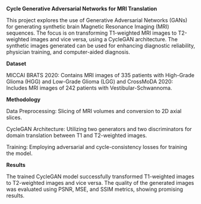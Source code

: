 ****Cycle Generative Adversarial Networks for MRI Translation****

This project explores the use of Generative Adversarial Networks (GANs) for generating synthetic brain Magnetic Resonance Imaging (MRI) sequences. The focus is on transforming T1-weighted MRI images to T2-weighted images and vice versa, using a CycleGAN architecture. The synthetic images generated can be used for enhancing diagnostic reliability, physician training, and computer-aided diagnosis.

**Dataset**

MICCAI BRATS 2020: Contains MRI images of 335 patients with High-Grade Glioma (HGG) and Low-Grade Glioma (LGG) and CrossMoDA 2020: Includes MRI images of 242 patients with Vestibular-Schwannoma.

**Methodology**

Data Preprocessing: Slicing of MRI volumes and conversion to 2D axial slices.

CycleGAN Architecture: Utilizing two generators and two discriminators for domain translation between T1 and T2-weighted images.

Training: Employing adversarial and cycle-consistency losses for training the model.

**Results**

The trained CycleGAN model successfully transformed T1-weighted images to T2-weighted images and vice versa. The quality of the generated images was evaluated using PSNR, MSE, and SSIM metrics, showing promising results.
